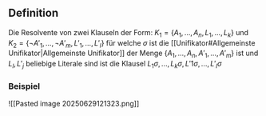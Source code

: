 ## Definition
Die Resolvente von zwei Klauseln der Form: 
$K_{1}=\{ A_{1},\dots,A_{n},L_{1},\dots,L_{k} \}$ und $K_{2}=\{ \neg A'_{1},\dots,\neg A'_{m},L'_{1},\dots,L'_{l} \}$ 
für welche $\sigma$ ist die [[Unifikator#Allgemeinste Unifikator|Allgemeinste Unifikator]] der Menge $\{ A_{1},\dots,A_{n},A'_{1},\dots,A'_{m} \}$ ist und $L_{l},L'_{j}$ beliebige Literale sind ist die Klausel ${L_{1}σ, . . . , L_{k}σ, L′1σ, . . . , L′_{l}σ}$

### Beispiel 
![[Pasted image 20250629121323.png]]